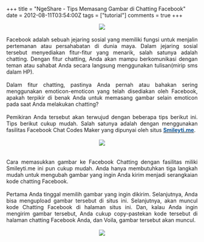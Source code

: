 +++
title = "NgeShare - Tips Memasang Gambar di Chatting Facebook"
date = 2012-08-11T03:54:00Z
tags = ["tutorial"]
comments = true
+++

<center><img border="0" src="https://4.bp.blogspot.com/-3y6h5u2UrRk/UCV00E0eAQI/AAAAAAAACK8/x384haKmjdo/s1600/facebook.jpg" /></center><br /><div style="text-align: justify;">Facebook adalah sebuah jejaring sosial yang memiliki fungsi untuk menjalin pertemanan atau persahabatan di dunia maya. Dalam jejaring sosial tersebut menyediakan fitur-fitur yang menarik, salah satunya adalah chatting. Dengan fitur chatting, Anda akan mampu berkomunikasi dengan teman atau sahabat Anda secara langsung menggunakan tulisan(mirip sms dalam HP).<br /><br />
Dalam fitur chatting, pastinya Anda pernah atau bahakan sering menggunakan emoticon-emoticon yang telah disediakan oleh Facebook, apakah terpikir di benak Anda untuk memasang gambar selain emoticon pada saat Anda melakukan chatting?<br /><br />
Pemikiran Anda tersebut akan terwujud dengan beberapa tips berikut ini. Tips berikut cukup mudah. Salah satunya adalah dengan menggunakan fasilitas Facebook Chat Codes Maker yang dipunyai oleh situs <a href="http://smileyti.me/facebook-chat-codes/"><b><span style="color: #0b5394;">Smileyti.me</span></b></a>.<br /><br /><center><img border="0" src="https://3.bp.blogspot.com/-7yjUqYUwiLc/UCWMzHAuOdI/AAAAAAAACLY/rCT4fdoHdII/s1600/facebook2.jpg" /></center><br /><br />
Cara memasukkan gambar ke Facebook Chatting dengan fasilitas miliki Smileyti.me ini pun cukup mudah. Anda hanya membutuhkan tiga langkah mudah untuk mengubah gambar yang ingin Anda kirim menjadi serangkaian kode chatting Facebook.<br /><br />Pertama Anda tinggal memilih gambar yang ingin dikirim. Selanjutnya, Anda bisa mengupload gambar tersebut di situs ini. Selanjutnya, akan muncul kode Chatting Facebook di halaman situs ini. Dan, kalau Anda ingin mengirim gambar tersebut, Anda cukup copy-pastekan kode tersebut di halaman chatting Facebook Anda, dan Voila, gambar tersebut akan muncul.<br /><br />
<center><img border="0" src="https://1.bp.blogspot.com/-cHSCwLt_wt4/UCWMRfkmzII/AAAAAAAACLQ/KFN8l8leceo/s1600/facebook3.jpg" /></center></div>
